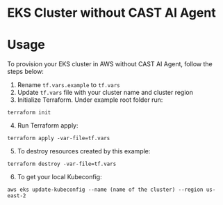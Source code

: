# EKS Cluster without CAST AI Agent

# Usage
To provision your EKS cluster in AWS without CAST AI Agent, follow the steps below:

1. Rename `tf.vars.example` to `tf.vars`
2. Update `tf.vars` file with your cluster name and cluster region
3. Initialize Terraform. Under example root folder run:
```
terraform init
```
4. Run Terraform apply:
```
terraform apply -var-file=tf.vars
```
5. To destroy resources created by this example:
```
terraform destroy -var-file=tf.vars
```

6. To get your local Kubeconfig:
```
aws eks update-kubeconfig --name (name of the cluster) --region us-east-2
```
